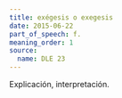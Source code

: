 ```yaml
---
title: exégesis o exegesis
date: 2015-06-22
part_of_speech: f.
meaning_order: 1
source:
  name: DLE 23
---
```


Explicación, interpretación.

